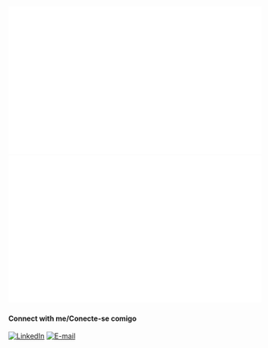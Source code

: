 ![](https://raw.githubusercontent.com/autimio/github-stats/master/generated/overview.svg#gh-dark-mode-only)
![](https://raw.githubusercontent.com/autimio/github-stats/master/generated/languages.svg#gh-dark-mode-only)

#### Connect with me/Conecte-se comigo
[![LinkedIn](https://img.shields.io/badge/-LinkedIn-000?style=for-the-badge&logo=linkedin&logoColor=30A3DC)](https://www.linkedin.com/in/autimio)
[![E-mail](https://img.shields.io/badge/-Email-000?style=for-the-badge&logo=microsoft-outlook&logoColor=E94D5F)](mailto:autimio.dev@gmail.com)
